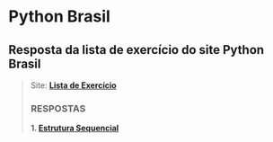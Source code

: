 # Python Brasil
## Resposta da lista de exercício do site Python Brasil
> Site: **[Lista de Exercício](https://wiki.python.org.br/ListaDeExercicios)**
> ### RESPOSTAS
> **1. [Estrutura Sequencial](https://github.com/niscas123/PythonBrasil_ListaExercicio/tree/master/1.%20Estrutura%20Sequencial)**
> 
